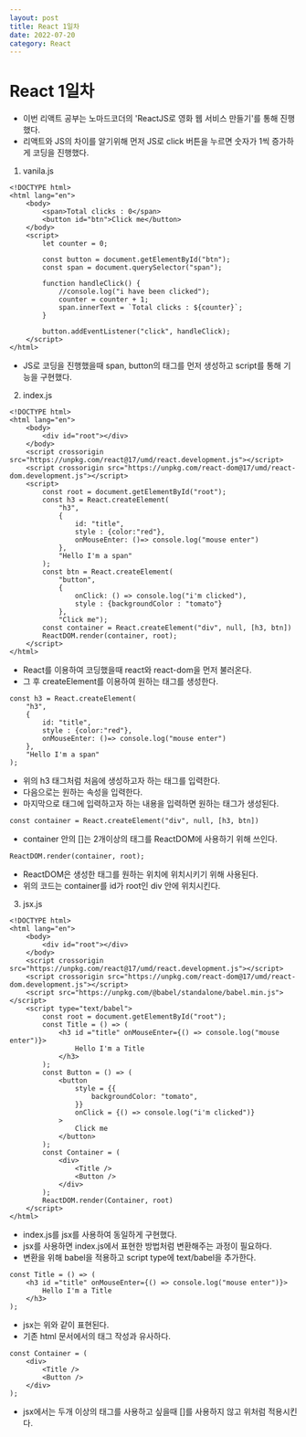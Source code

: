 ```yaml
---
layout: post
title: React 1일차
date: 2022-07-20
category: React
---
```

# React 1일차
- 이번 리액트 공부는 노마드코더의 'ReactJS로 영화 웹 서비스 만들기'를 통해 진행했다.
- 리액트와 JS의 차이를 알기위해 먼저 JS로 click 버튼을 누르면 숫자가 1씩 증가하게 코딩을 진행했다.
1. vanila.js
```
<!DOCTYPE html>
<html lang="en">
    <body>
        <span>Total clicks : 0</span>
        <button id="btn">Click me</button>
    </body>
    <script>
        let counter = 0;
        
        const button = document.getElementById("btn");
        const span = document.querySelector("span");

        function handleClick() {
            //console.log("i have been clicked");
            counter = counter + 1;
            span.innerText = `Total clicks : ${counter}`;
        }

        button.addEventListener("click", handleClick);
    </script>
</html>
```
- JS로 코딩을 진행했을때 span, button의 태그를 먼저 생성하고 script를 통해 기능을 구현했다. 

2. index.js
```
<!DOCTYPE html>
<html lang="en">
    <body>
        <div id="root"></div>
    </body>
    <script crossorigin src="https://unpkg.com/react@17/umd/react.development.js"></script>
    <script crossorigin src="https://unpkg.com/react-dom@17/umd/react-dom.development.js"></script>
    <script>
        const root = document.getElementById("root");
        const h3 = React.createElement(
            "h3", 
            {
                id: "title", 
                style : {color:"red"}, 
                onMouseEnter: ()=> console.log("mouse enter")
            }, 
            "Hello I'm a span"
        ); 
        const btn = React.createElement(
            "button", 
            {
                onClick: () => console.log("i'm clicked"),
                style : {backgroundColor : "tomato"}
            }, 
            "Click me");
        const container = React.createElement("div", null, [h3, btn])
        ReactDOM.render(container, root);    
    </script>
</html>
```
- React를 이용하여 코딩했을때 react와 react-dom을 먼저 불러온다.
- 그 후 createElement를 이용하여 원하는 태그를 생성한다.

```
const h3 = React.createElement(
    "h3", 
    {
        id: "title", 
        style : {color:"red"}, 
        onMouseEnter: ()=> console.log("mouse enter")
    }, 
    "Hello I'm a span"
); 
```
- 위의 h3 태그처럼 처음에 생성하고자 하는 태그를 입력한다.
- 다음으로는 원하는 속성을 입력한다.
- 마지막으로 태그에 입력하고자 하는 내용을 입력하면 원하는 태그가 생성된다.

```
const container = React.createElement("div", null, [h3, btn])
```
- container 안의 []는 2개이상의 태그를 ReactDOM에 사용하기 위해 쓰인다.

```
ReactDOM.render(container, root);   
```
- ReactDOM은 생성한 태그를 원하는 위치에 위치시키기 위해 사용된다.
- 위의 코드는 container를 id가 root인 div 안에 위치시킨다.

3. jsx.js
```
<!DOCTYPE html>
<html lang="en">
    <body>
        <div id="root"></div>
    </body>
    <script crossorigin src="https://unpkg.com/react@17/umd/react.development.js"></script>
    <script crossorigin src="https://unpkg.com/react-dom@17/umd/react-dom.development.js"></script>
    <script src="https://unpkg.com/@babel/standalone/babel.min.js"></script>
    <script type="text/babel">
        const root = document.getElementById("root");
        const Title = () => (
            <h3 id ="title" onMouseEnter={() => console.log("mouse enter")}>
                Hello I'm a Title
            </h3>
        );
        const Button = () => (
            <button 
                style = {{
                    backgroundColor: "tomato",
                }} 
                onClick = {() => console.log("i'm clicked")}
            >
                Click me
            </button>
        );
        const Container = (
            <div>
                <Title /> 
                <Button />
            </div>
        );
        ReactDOM.render(Container, root)
    </script>
</html>
```
- index.js를 jsx를 사용하여 동일하게 구현했다.
- jsx를 사용하면 index.js에서 표현한 방법처럼 변환해주는 과정이 필요하다.
- 변환을 위해 babel을 적용하고 script type에 text/babel을 추가한다.

```
const Title = () => (
    <h3 id ="title" onMouseEnter={() => console.log("mouse enter")}>
        Hello I'm a Title
    </h3>
);
```
- jsx는 위와 같이 표현된다.
- 기존 html 문서에서의 태그 작성과 유사하다.

```
const Container = (
    <div>
        <Title /> 
        <Button />
    </div>
);
```
- jsx에서는 두개 이상의 태그를 사용하고 싶을때 []를 사용하지 않고 위처럼 적용시킨다.
